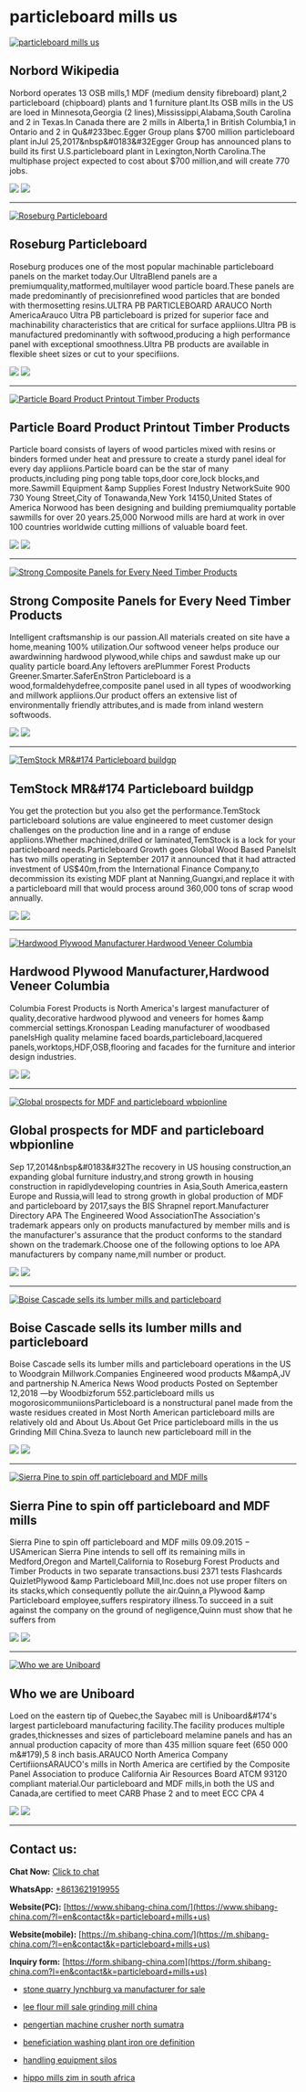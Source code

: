# particleboard mills us

<a href="https://swt.shibang-china.com/?l=en&img&k=particleboard+mills+us" target="_blank">![particleboard mills us](http://static.shibang-china.com/all-800x300/854.jpg)</a>

## Norbord Wikipedia
Norbord operates 13 OSB mills,1 MDF (medium density fibreboard) plant,2 particleboard (chipboard) plants and 1 furniture plant.Its OSB mills in the US are loed in Minnesota,Georgia (2 lines),Mississippi,Alabama,South Carolina and 2 in Texas.In Canada there are 2 mills in Alberta,1 in British Columbia,1 in Ontario and 2 in Qu&#233bec.Egger Group plans $700 million particleboard plant inJul 25,2017&nbsp&#0183&#32Egger Group has announced plans to build its first U.S.particleboard plant in Lexington,North Carolina.The multiphase project expected to cost about $700 million,and will create 770 jobs.


<a href="https://whatsapp.shibangsoft.com/WhatsApp.php" target="_blank" title="WhatsApp">![](http://static.shibang-china.com/icon/whatsapp.png)</a> <a href="https://swt.shibang-china.com/?l=en&icon&k=particleboard+mills+us" target="_blank">![](http://static.shibang-china.com/icon/chat-en.png)</a>

---

<a href="https://swt.shibang-china.com/?l=en&img&k=particleboard+mills+us" target="_blank">![Roseburg Particleboard](http://static.shibang-china.com/all-800x300/1325.jpg)</a>

## Roseburg Particleboard
Roseburg produces one of the most popular machinable particleboard panels on the market today.Our UltraBlend panels are a premiumquality,matformed,multilayer wood particle board.These panels are made predominantly of precisionrefined wood particles that are bonded with thermosetting resins.ULTRA PB PARTICLEBOARD ARAUCO North AmericaArauco Ultra PB particleboard is prized for superior face and machinability characteristics that are critical for surface appliions.Ultra PB is manufactured predominantly with softwood,producing a high performance panel with exceptional smoothness.Ultra PB products are available in flexible sheet sizes or cut to your specifiions.


<a href="https://whatsapp.shibangsoft.com/WhatsApp.php" target="_blank" title="WhatsApp">![](http://static.shibang-china.com/icon/whatsapp.png)</a> <a href="https://swt.shibang-china.com/?l=en&icon&k=particleboard+mills+us" target="_blank">![](http://static.shibang-china.com/icon/chat-en.png)</a>

---

<a href="https://swt.shibang-china.com/?l=en&img&k=particleboard+mills+us" target="_blank">![Particle Board Product Printout Timber Products](http://static.shibang-china.com/all-800x300/185.jpg)</a>

## Particle Board Product Printout Timber Products
Particle board consists of layers of wood particles mixed with resins or binders formed under heat and pressure to create a sturdy panel ideal for every day appliions.Particle board can be the star of many products,including ping pong table tops,door core,lock blocks,and more.Sawmill Equipment &amp Supplies Forest Industry NetworkSuite 900 730 Young Street,City of Tonawanda,New York 14150,United States of America Norwood has been designing and building premiumquality portable sawmills for over 20 years.25,000 Norwood mills are hard at work in over 100 countries worldwide cutting millions of valuable board feet.


<a href="https://whatsapp.shibangsoft.com/WhatsApp.php" target="_blank" title="WhatsApp">![](http://static.shibang-china.com/icon/whatsapp.png)</a> <a href="https://swt.shibang-china.com/?l=en&icon&k=particleboard+mills+us" target="_blank">![](http://static.shibang-china.com/icon/chat-en.png)</a>

---

<a href="https://swt.shibang-china.com/?l=en&img&k=particleboard+mills+us" target="_blank">![Strong Composite Panels for Every Need Timber Products](http://static.shibang-china.com/all-800x300/762.jpg)</a>

## Strong Composite Panels for Every Need Timber Products
Intelligent craftsmanship is our passion.All materials created on site have a home,meaning 100% utilization.Our softwood veneer helps produce our awardwinning hardwood plywood,while chips and sawdust make up our quality particle board.Any leftovers arePlummer Forest Products Greener.Smarter.SaferEnStron Particleboard is a wood,formaldehydefree,composite panel used in all types of woodworking and millwork appliions.Our product offers an extensive list of environmentally friendly attributes,and is made from inland western softwoods.


<a href="https://whatsapp.shibangsoft.com/WhatsApp.php" target="_blank" title="WhatsApp">![](http://static.shibang-china.com/icon/whatsapp.png)</a> <a href="https://swt.shibang-china.com/?l=en&icon&k=particleboard+mills+us" target="_blank">![](http://static.shibang-china.com/icon/chat-en.png)</a>

---

<a href="https://swt.shibang-china.com/?l=en&img&k=particleboard+mills+us" target="_blank">![TemStock MR&#174 Particleboard buildgp](http://static.shibang-china.com/all-800x300/1348.jpg)</a>

## TemStock MR&#174 Particleboard buildgp
You get the protection but you also get the performance.TemStock particleboard solutions are value engineered to meet customer design challenges on the production line and in a range of enduse appliions.Whether machined,drilled or laminated,TemStock is a lock for your particleboard needs.Particleboard Growth goes Global Wood Based PanelsIt has two mills operating in September 2017 it announced that it had attracted investment of US$40m,from the International Finance Company,to decommission its existing MDF plant at Nanning,Guangxi,and replace it with a particleboard mill that would process around 360,000 tons of scrap wood annually.


<a href="https://whatsapp.shibangsoft.com/WhatsApp.php" target="_blank" title="WhatsApp">![](http://static.shibang-china.com/icon/whatsapp.png)</a> <a href="https://swt.shibang-china.com/?l=en&icon&k=particleboard+mills+us" target="_blank">![](http://static.shibang-china.com/icon/chat-en.png)</a>

---

<a href="https://swt.shibang-china.com/?l=en&img&k=particleboard+mills+us" target="_blank">![Hardwood Plywood Manufacturer,Hardwood Veneer Columbia](http://static.shibang-china.com/all-800x300/371.jpg)</a>

## Hardwood Plywood Manufacturer,Hardwood Veneer Columbia
Columbia Forest Products is North America's largest manufacturer of quality,decorative hardwood plywood and veneers for homes &amp commercial settings.Kronospan Leading manufacturer of woodbased panelsHigh quality melamine faced boards,particleboard,lacquered panels,worktops,HDF,OSB,flooring and facades for the furniture and interior design industries.


<a href="https://whatsapp.shibangsoft.com/WhatsApp.php" target="_blank" title="WhatsApp">![](http://static.shibang-china.com/icon/whatsapp.png)</a> <a href="https://swt.shibang-china.com/?l=en&icon&k=particleboard+mills+us" target="_blank">![](http://static.shibang-china.com/icon/chat-en.png)</a>

---

<a href="https://swt.shibang-china.com/?l=en&img&k=particleboard+mills+us" target="_blank">![Global prospects for MDF and particleboard wbpionline](http://static.shibang-china.com/all-800x300/1208.jpg)</a>

## Global prospects for MDF and particleboard wbpionline
Sep 17,2014&nbsp&#0183&#32The recovery in US housing construction,an expanding global furniture industry,and strong growth in housing construction in rapidlydeveloping countries in Asia,South America,eastern Europe and Russia,will lead to strong growth in global production of MDF and particleboard by 2017,says the BIS Shrapnel report.Manufacturer Directory APA The Engineered Wood AssociationThe Association's trademark appears only on products manufactured by member mills and is the manufacturer's assurance that the product conforms to the standard shown on the trademark.Choose one of the following options to loe APA manufacturers by company name,mill number or product.


<a href="https://whatsapp.shibangsoft.com/WhatsApp.php" target="_blank" title="WhatsApp">![](http://static.shibang-china.com/icon/whatsapp.png)</a> <a href="https://swt.shibang-china.com/?l=en&icon&k=particleboard+mills+us" target="_blank">![](http://static.shibang-china.com/icon/chat-en.png)</a>

---

<a href="https://swt.shibang-china.com/?l=en&img&k=particleboard+mills+us" target="_blank">![Boise Cascade sells its lumber mills and particleboard](http://static.shibang-china.com/all-800x300/1064.jpg)</a>

## Boise Cascade sells its lumber mills and particleboard
Boise Cascade sells its lumber mills and particleboard operations in the US to Woodgrain Millwork.Companies Engineered wood products M&ampA,JV and partnership N.America News Wood products Posted on September 12,2018 —by Woodbizforum 552.particleboard mills us mogorosicommuniionsParticleboard is a nonstructural panel made from the waste residues created in Most North American particleboard mills are relatively old and About Us.About Get Price particleboard mills in the us Grinding Mill China.Sveza to launch new particleboard mill in the


<a href="https://whatsapp.shibangsoft.com/WhatsApp.php" target="_blank" title="WhatsApp">![](http://static.shibang-china.com/icon/whatsapp.png)</a> <a href="https://swt.shibang-china.com/?l=en&icon&k=particleboard+mills+us" target="_blank">![](http://static.shibang-china.com/icon/chat-en.png)</a>

---

<a href="https://swt.shibang-china.com/?l=en&img&k=particleboard+mills+us" target="_blank">![Sierra Pine to spin off particleboard and MDF mills](http://static.shibang-china.com/all-800x300/39.jpg)</a>

## Sierra Pine to spin off particleboard and MDF mills
Sierra Pine to spin off particleboard and MDF mills 09.09.2015 − USAmerican Sierra Pine intends to sell off its remaining mills in Medford,Oregon and Martell,California to Roseburg Forest Products and Timber Products in two separate transactions.busi 2371 tests Flashcards QuizletPlywood &amp Particleboard Mill,Inc.does not use proper filters on its stacks,which consequently pollute the air.Quinn,a Plywood &amp Particleboard employee,suffers respiratory illness.To succeed in a suit against the company on the ground of negligence,Quinn must show that he suffers from


<a href="https://whatsapp.shibangsoft.com/WhatsApp.php" target="_blank" title="WhatsApp">![](http://static.shibang-china.com/icon/whatsapp.png)</a> <a href="https://swt.shibang-china.com/?l=en&icon&k=particleboard+mills+us" target="_blank">![](http://static.shibang-china.com/icon/chat-en.png)</a>

---

<a href="https://swt.shibang-china.com/?l=en&img&k=particleboard+mills+us" target="_blank">![Who we are Uniboard](http://static.shibang-china.com/all-800x300/63.jpg)</a>

## Who we are Uniboard
Loed on the eastern tip of Quebec,the Sayabec mill is Uniboard&#174's largest particleboard manufacturing facility.The facility produces multiple grades,thicknesses and sizes of particleboard melamine panels and has an annual production capacity of more than 435 million square feet (650 000 m&#179),5 8 inch basis.ARAUCO North America Company CertifiionsARAUCO's mills in North America are certified by the Composite Panel Association to produce California Air Resources Board ATCM 93120 compliant material.Our particleboard and MDF mills,in both the US and Canada,are certified to meet CARB Phase 2 and to meet ECC CPA 4


<a href="https://whatsapp.shibangsoft.com/WhatsApp.php" target="_blank" title="WhatsApp">![](http://static.shibang-china.com/icon/whatsapp.png)</a> <a href="https://swt.shibang-china.com/?l=en&icon&k=particleboard+mills+us" target="_blank">![](http://static.shibang-china.com/icon/chat-en.png)</a>

---
## Contact us:

**Chat Now:** [Click to chat](https://swt.shibang-china.com?l=en&contact&k=particleboard+mills+us)

**WhatsApp:**  [+8613621919955](https://whatsapp.shibangsoft.com/WhatsApp.php)

**Website(PC):** [https://www.shibang-china.com/](https://www.shibang-china.com/?l=en&contact&k=particleboard+mills+us)

**Website(mobile):** [https://m.shibang-china.com/](https://m.shibang-china.com/?l=en&contact&k=particleboard+mills+us)

**Inquiry form:** [https://form.shibang-china.com](https://form.shibang-china.com?l=en&contact&k=particleboard+mills+us)

* [stone quarry lynchburg va manufacturer for sale](../116/stone%20quarry%20lynchburg%20va%20manufacturer%20for%20sale.md)

* [lee flour mill sale grinding mill china](../122/lee%20flour%20mill%20sale%20grinding%20mill%20china.md)

* [pengertian machine crusher north sumatra](../120/pengertian%20machine%20crusher%20north%20sumatra.md)

* [beneficiation washing plant iron ore definition](../118/beneficiation%20washing%20plant%20iron%20ore%20definition.md)

* [handling equipment silos](../123/handling%20equipment%20silos.md)

* [hippo mills zim in south africa](../112/hippo%20mills%20zim%20in%20south%20africa.md)
